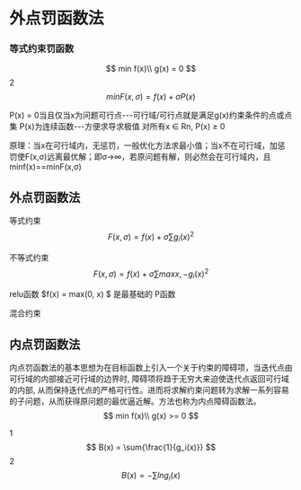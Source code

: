 # 外点罚函数法

### 等式约束罚函数


$$
min f(x)\\
g(x) = 0
$$
2
$$
min F(x,\sigma) = f(x) + \sigma P(x)
$$

P(x) = 0当且仅当x为问题可行点---可行域/可行点就是满足g(x)约束条件的点或点集
P(x)为连续函数---方便求导求极值
对所有x ∈ Rn, P(x) ≥ 0

原理：当x在可行域内，无惩罚，一般优化方法求最小值；当x不在可行域，加惩罚使F(x,σ)远离最优解；即σ→∞，若原问题有解，则必然会在可行域内，且minf(x)==minF(x,σ)



## 外点罚函数法

等式约束
$$
F(x,\sigma) = f(x) + \sigma \sum{g_i(x)^2}
$$

不等式约束
$$
F(x,\sigma) = f(x) + \sigma \sum{max{x, -g_i(x)}^2}
$$



relu函数  $f(x) = max(0, x) $  是最基础的 P函数





混合约束

## 内点罚函数法

内点罚函数法的基本思想为在目标函数上引入一个关于约束的障碍项，当迭代点由可行域的内部接近可行域的边界时, 障碍项将趋于无穷大来迫使迭代点返回可行域的内部, 从而保持迭代点的严格可行性。进而将求解约束问题转为求解一系列容易的子问题，从而获得原问题的最优逼近解。方法也称为内点障碍函数法。
$$
min f(x)\\
g(x) >= 0
$$


1
$$
B(x) = \sum{\frac{1}{g_i(x)}}
$$
2
$$
B(x) = -\sum{lng_i(x)}
$$
